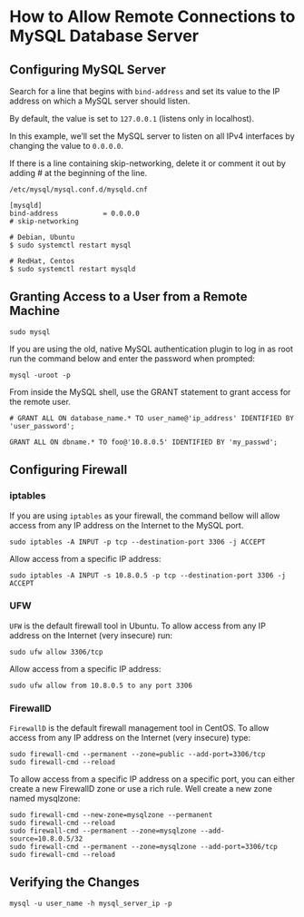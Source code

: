 # How to Allow Remote Connections to MySQL Database Server

## Configuring MySQL Server

Search for a line that begins with `bind-address` and set its value to the IP address on which a MySQL server should listen.

By default, the value is set to `127.0.0.1` (listens only in localhost).

In this example, we’ll set the MySQL server to listen on all IPv4 interfaces by changing the value to `0.0.0.0`.

If there is a line containing skip-networking, delete it or comment it out by adding # at the beginning of the line.

`/etc/mysql/mysql.conf.d/mysqld.cnf`

```
[mysqld]
bind-address           = 0.0.0.0
# skip-networking
```

```
# Debian, Ubuntu
$ sudo systemctl restart mysql

# RedHat, Centos
$ sudo systemctl restart mysqld
```

## Granting Access to a User from a Remote Machine

```
sudo mysql
```

If you are using the old, native MySQL authentication plugin to log in as root run the command below and enter the password when prompted:

```
mysql -uroot -p
```

From inside the MySQL shell, use the GRANT statement to grant access for the remote user.

```
# GRANT ALL ON database_name.* TO user_name@'ip_address' IDENTIFIED BY 'user_password';

GRANT ALL ON dbname.* TO foo@'10.8.0.5' IDENTIFIED BY 'my_passwd';
```

## Configuring Firewall

### iptables

If you are using `iptables` as your firewall, the command bellow will allow access from any IP address on the Internet to the MySQL port.

```
sudo iptables -A INPUT -p tcp --destination-port 3306 -j ACCEPT
```

Allow access from a specific IP address:

```
sudo iptables -A INPUT -s 10.8.0.5 -p tcp --destination-port 3306 -j ACCEPT
```

### UFW

`UFW` is the default firewall tool in Ubuntu. To allow access from any IP address on the Internet (very insecure) run:

```
sudo ufw allow 3306/tcp
```

Allow access from a specific IP address:

```
sudo ufw allow from 10.8.0.5 to any port 3306
```

### FirewallD

`FirewallD` is the default firewall management tool in CentOS. To allow access from any IP address on the Internet (very insecure) type:

```
sudo firewall-cmd --permanent --zone=public --add-port=3306/tcp
sudo firewall-cmd --reload
```

To allow access from a specific IP address on a specific port, you can either create a new FirewallD zone or use a rich rule. Well create a new zone named mysqlzone:

```
sudo firewall-cmd --new-zone=mysqlzone --permanent
sudo firewall-cmd --reload
sudo firewall-cmd --permanent --zone=mysqlzone --add-source=10.8.0.5/32
sudo firewall-cmd --permanent --zone=mysqlzone --add-port=3306/tcp
sudo firewall-cmd --reload
```

## Verifying the Changes

```
mysql -u user_name -h mysql_server_ip -p
```

